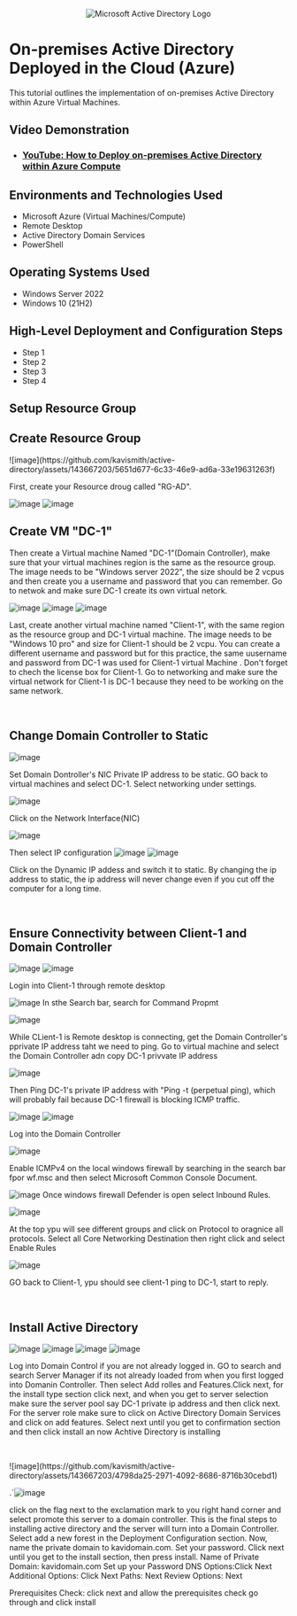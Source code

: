 <p align="center">
<img src="https://i.imgur.com/pU5A58S.png" alt="Microsoft Active Directory Logo"/>
</p>

<h1>On-premises Active Directory Deployed in the Cloud (Azure)</h1>
This tutorial outlines the implementation of on-premises Active Directory within Azure Virtual Machines.<br />


<h2>Video Demonstration</h2>

- ### [YouTube: How to Deploy on-premises Active Directory within Azure Compute](https://www.youtube.com)

<h2>Environments and Technologies Used</h2>

- Microsoft Azure (Virtual Machines/Compute)
- Remote Desktop
- Active Directory Domain Services
- PowerShell

<h2>Operating Systems Used </h2>

- Windows Server 2022
- Windows 10 (21H2)

<h2>High-Level Deployment and Configuration Steps</h2>

- Step 1
- Step 2
- Step 3
- Step 4

<h2>Setup Resource Group</h2>

<h2>Create Resource Group</h2>
![image](https://github.com/kavismith/active-directory/assets/143667203/5651d677-6c33-46e9-ad6a-33e19631263f)


</p>
<p>
First, create your Resource droug called "RG-AD". 

![image](https://github.com/kavismith/active-directory/assets/143667203/1d857697-f2ca-43fa-985a-8bdac62a78ba)
![image](https://github.com/kavismith/active-directory/assets/143667203/b9a05dbe-8390-4494-9ac5-1185cc64f0ad)

<h2>Create VM "DC-1"</h2>
Then create a Virtual machine Named "DC-1"(Domain Controller), make sure that your virtual machines region is the same as the resource group. The image needs to be "Windows server 2022", the size should be 2 vcpus and then create you a username and password that you can remember. Go to netwok and make sure DC-1 create its own virtual netork.

![image](https://github.com/kavismith/active-directory/assets/143667203/ab6d1884-9871-4cfe-b6fa-68fdcea74f79)
![image](https://github.com/kavismith/active-directory/assets/143667203/be9b9e07-c8f4-42de-92da-47d6c772072a)
![image](https://github.com/kavismith/active-directory/assets/143667203/9bc74283-731e-4251-94e5-f85b5c59eb35)

Last, create another virtual machine named "Client-1", with the same region as the resource group and DC-1 virtual machine. The image needs to be "Windows 10 pro" and  size for Client-1 should be 2 vcpu. You can create a different username and password but for this practice, the same uusername and password from DC-1 was used for Client-1 virtual Machine . Don't forget to chech the license box for Client-1. Go to networking and make sure the virtual network for Client-1 is DC-1 because they need to be working on the same network.
</p>
<br />

<h2>Change Domain Controller to Static</h2>

![image](https://github.com/kavismith/active-directory/assets/143667203/4a7b2bba-a20b-49b5-994a-3d421c12cdda)
</p>
<p>
Set Domain Dontroller's NIC Private IP address to be static. GO back to virtual machines and select DC-1. Select networking under settings.

![image](https://github.com/kavismith/active-directory/assets/143667203/00b9c5a9-9f4f-4a77-9c4f-c70c6734d6a4)

Click on the Network Interface(NIC)

![image](https://github.com/kavismith/active-directory/assets/143667203/9b3240db-4162-4a2d-935d-43e75ce0a61c)

Then select IP configuration
![image](https://github.com/kavismith/active-directory/assets/143667203/2745c1ba-2ee3-460b-9ebc-6bc4c1ab1d26)
![image](https://github.com/kavismith/active-directory/assets/143667203/28b30cc4-eeca-425d-b741-9cf4538892b8)

Click on the Dynamic IP addess and switch it to static. By changing the ip address to static, the ip address will never change even if you cut off the computer for a long time. 
</p>
<br />
<h2>Ensure Connectivity between Client-1 and Domain Controller</h2>

![image](https://github.com/kavismith/active-directory/assets/143667203/d3e5c3fd-0891-4934-98dc-eb63c24da259)
![image](https://github.com/kavismith/active-directory/assets/143667203/f7aa72dd-604c-4f95-b710-a2add9d4145d)


Login into Client-1 through remote desktop

![image](https://github.com/kavismith/active-directory/assets/143667203/16d4cead-b304-411c-bfb0-b9282e35b610)
In sthe Search bar, search for Command Propmt

![image](https://github.com/kavismith/active-directory/assets/143667203/e8a7a052-cb89-41ed-931e-ecd04d7d1e61)

  While CLient-1 is Remote desktop is connecting, get the Domain Controller's pprivate IP address taht we need to ping. Go to virtual machine and select the Domain Controller adn copy DC-1 privvate IP address

![image](https://github.com/kavismith/active-directory/assets/143667203/86a003d3-a381-4247-b09f-1c1617d95b7b)
</p>
<p>
 Then Ping DC-1's private IP address with "Ping -t <ip address>(perpetual ping), which will probably fail because DC-1 firewall is blocking ICMP traffic.

  
![image](https://github.com/kavismith/active-directory/assets/143667203/1abb093f-ba0e-4e73-9d3a-01d4b90a3481)
![image](https://github.com/kavismith/active-directory/assets/143667203/296c3c17-8c9d-4ccf-822b-f728c8ac4e76)


Log into the Domain Controller

![image](https://github.com/kavismith/active-directory/assets/143667203/ee2fed51-2202-4bf1-8b93-a4590e45b328)

Enable ICMPv4 on the local windows firewall by searching in the search bar fpor wf.msc and then select Microsoft Common Console Document. 

![image](https://github.com/kavismith/active-directory/assets/143667203/4d2f3aa0-a890-43de-8ef0-f0cfe75874a0)
Once windows firewall Defender is open select Inbound Rules.

![image](https://github.com/kavismith/active-directory/assets/143667203/dd7baca7-0bb0-4ae9-b111-c420394a2870)

At the top ypu will see different groups and click on Protocol to oragnice all protocols. Select all Core Networking Destination then right click and select Enable Rules


![image](https://github.com/kavismith/active-directory/assets/143667203/040603f4-3fe0-4f07-bb46-f82f9e0b5a24)

GO back to Client-1, ypu should see client-1 ping to DC-1, start to reply.
</p>
<br />


<h2>Install Active Directory</h2>

![image](https://github.com/kavismith/active-directory/assets/143667203/7dbe73e3-8e99-45bd-ad85-fc4c148e86f9)
![image](https://github.com/kavismith/active-directory/assets/143667203/2f19d350-60da-46fc-bc06-9f7d0276daec)
![image](https://github.com/kavismith/active-directory/assets/143667203/6e76ae91-c288-4953-961d-7b275c1dab80)
![image](https://github.com/kavismith/active-directory/assets/143667203/be95e565-3dc9-476a-b194-d9ee8f27afb8)



</p>
<p>
Log into Domain Control if you are not already logged in. GO to search and search Server Manager if its not already loaded from when you first logged into Domanin Controller. Then select Add rolles and Features.Click next, for the install type section click next, and when you get to server selection make sure the server pool say DC-1 private ip address and then click next. For the server role make sure to click on Active Directory Domain Services and click on add features. Select next until you get to confirmation section and then click install an now Achtive Directory is installing
</p>
<br />

<p>
![image](https://github.com/kavismith/active-directory/assets/143667203/4798da25-2971-4092-8686-8716b30cebd1)

.`![image](https://github.com/kavismith/active-directory/assets/143667203/41f3e910-c3d4-4121-8dc1-051370f4a611)
</p>
<p>
click on the flag next to the exclamation mark to you right hand corner and select promote this server to a domain controller. This is the final steps to installing active directory and the server will turn into a Domain Controller. Select add a new forest in the Deployment Configuration section. Now, name the private domain to kavidomain.com. Set your password. Click next until you get to the install section, then press install. 
Name of Private Domain: kavidomain.com
Set up your Password
DNS Options:Click Next
Additional Options: Click Next
Paths: Next
Review Options: Next 



Prerequisites Check: click next and allow the prerequisites check go through and click install

  
</p>
<br />
